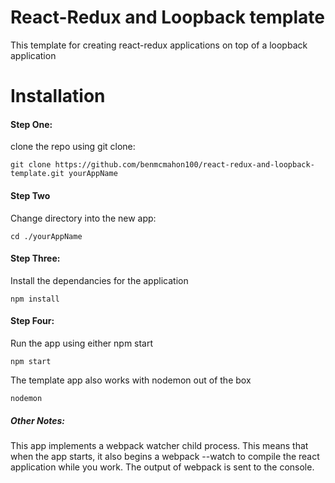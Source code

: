 # React-Redux and Loopback template
This template for creating react-redux applications on top of a loopback application

# Installation
#### Step One: 

  clone the repo using git clone:
  
    git clone https://github.com/benmcmahon100/react-redux-and-loopback-template.git yourAppName

#### Step Two
  
  Change directory into the new app:
  
    cd ./yourAppName
    
#### Step Three:

  Install the dependancies for the application

    npm install
    
#### Step Four:

  Run the app using either npm start
  
    npm start
    
  The template app also works with nodemon out of the box
  
    nodemon
    
##### Other Notes:

  This app implements a webpack watcher child process. This means that when the app starts, it also begins a webpack --watch to compile the react application while you work. The output of webpack is sent to the console.

